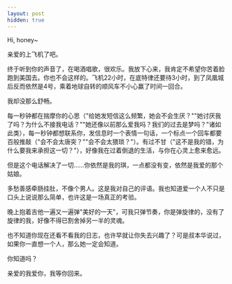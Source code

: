 ```yaml
---
layout: post
hidden: true
---
```

Hi, honey~

亲爱的上飞机了吧。

终于听到你的声音了，在喝酒唱歌，很欢乐。我放下心来，我肯定不希望你苦着脸跑到美国去。你也不会这样的。飞机22小时，在底特律还要待3小时，到了凤凰城后反而依然是4号，乘着地球自转的顺风车不小心赢了时间一回合。
  
我却没那么舒畅。
  
每一秒钟都在揣摩你的心思（"给她发短信这么频繁，她会不会生厌？""她讨厌我了吗？为什么不接我电话？""她还像以前那么爱我吗？我们的过去是梦吗？"诸如此类），每一秒钟都想联系你，发信息时一个表情一句话，一个标点一个回车都要百般推敲（"会不会太唐突？""会不会太猥琐？"）。有过不甘（"这不是我的错，为什么要我来承担这一切？"），好像我在过着倒退的生活，与你在心灵上愈来愈远。
  
但是这个电话解决了一切……你依然是我的琪，一点都没有变，依然是我爱的那个姑娘。
  
多愁善感牵肠挂肚，不像个男人。这是我对自己的评语。我也知道爱一个人不只是口头上说说那么简单，也许这是一场真正的考验。
  
晚上抱着吉他一遍又一遍弹"美好的一天"，可我只弹节奏，你是弹旋律的，没有了旋律的我，好像不得已割舍掉另一半的灵魂。
  
也不知道你现在还看不看我的日志，也许早就让你失去兴趣了？可是叔本华说过，如果你一直想一个人，那么她一定会知道。
  
你知道吗？
  
亲爱的我爱你，我等你回来。